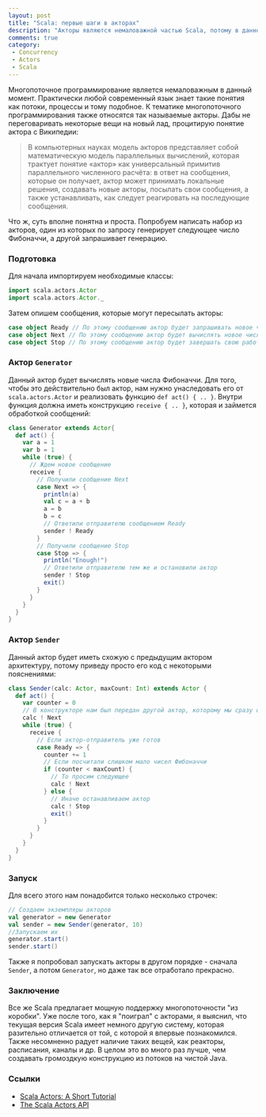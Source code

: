```yaml
---
layout: post
title: "Scala: первые шаги в акторах"
description: "Акторы являются немаловажной частью Scala, потому в данной статье будет рассмотрено их использование."
comments: true
category:
 - Concurrency
 - Actors
 - Scala
---
```


Многопоточное программирование является немаловажным в данный момент. Практически любой современный язык знает такие понятия как потоки, процессы и тому подобное. К тематике многопоточного программирования также относятся так называемые акторы. Дабы не переговаривать некоторые вещи на новый лад, процитирую понятие актора с Википедии:

> В компьютерных науках модель акторов представляет собой математическую модель параллельных вычислений, которая трактует понятие «актор» как универсальный примитив параллельного численного расчёта: в ответ на сообщения, которые он получает, актор может принимать локальные решения, создавать новые акторы, посылать свои сообщения, а также устанавливать, как следует реагировать на последующие сообщения. 

Что ж, суть вполне понятна и проста. Попробуем написать набор из акторов, один из которых по запросу генерирует следующее число Фибоначчи, а другой запрашивает генерацию.

<!-- more -->
### Подготовка

Для начала импортируем необходимые классы:

``` scala Sample code
import scala.actors.Actor
import scala.actors.Actor._
```

Затем опишем сообщения, которые могут пересылать акторы:

``` scala Sample code
case object Ready // По этому сообщению актор будет запрашивать новое число
case object Next // По этому сообщению актор будет вычислять новое число
case object Stop // По этому сообщению актор будет завершать свою работу
```

### Актор `Generator`

Данный актор будет вычислять новые числа Фибоначчи. Для того, чтобы это действительно был актор, нам нужно унаследовать его от `scala.actors.Actor` и реализовать функцию `def act() { .. }`. Внутри функция должна иметь конструкцию `receive { .. }`, которая и займется обработкой сообщений:

``` scala Sample code
class Generator extends Actor{
  def act() {
    var a = 1
    var b = 1
    while (true) {
      // Ждем новое сообщение
      receive {
        // Получили сообщение Next
        case Next => {
          println(a)
          val c = a + b
          a = b
          b = c
          // Ответили отправителю сообщением Ready
          sender ! Ready
        }
        // Получили сообщение Stop
        case Stop => {
          println("Enough!")
          // Ответили отправителю тем же и остановили актор
          sender ! Stop
          exit()
        }
      }
    }
  }
}
```

### Актор `Sender`

Данный актор будет иметь схожую с предыдущим актором архитектуру, потому приведу просто его код с некоторыми пояснениями:

``` scala Sample code
class Sender(calc: Actor, maxCount: Int) extends Actor {
  def act() {
    var counter = 0
    // В конструкторе нам был передан другой актор, которому мы сразу отправим сообщение
    calc ! Next
    while (true) {
      receive {
        // Если актор-отправитель уже готов
        case Ready => {
          counter += 1
          // Если посчитали слишком мало чисел Фибоначчи
          if (counter < maxCount) {
            // То просим следующее
            calc ! Next
          } else {
            // Иначе останавливаем актор
            calc ! Stop
            exit()
          }
        }
      }
    }
  }
}
```

### Запуск

Для всего этого нам понадобится только несколько строчек:

``` scala Sample code
// Создаем экземпляры акторов
val generator = new Generator
val sender = new Sender(generator, 10)
//Запускаем их
generator.start()
sender.start()
```

Также я попробовал запускать акторы в другом порядке - сначала `Sender`, а потом `Generator`, но даже так все отработало прекрасно.

### Заключение

Все же Scala предлагает мощную поддержку многопоточности "из коробки". Уже после того, как я "поиграл" с акторами, я выяснил, что текущая версия Scala имеет немного другую систему, которая разительно отличается от той, с которой я впервые познакомился. Также несомненно радует наличие таких вещей, как реакторы, расписания, каналы и др. В целом это во много раз лучше, чем создавать громоздкую конструкцию из потоков на чистой Java.

### Ссылки

- [Scala Actors: A Short Tutorial](http://www.scala-lang.org/old/node/242)
- [The Scala Actors API](http://docs.scala-lang.org/overviews/core/actors.html)